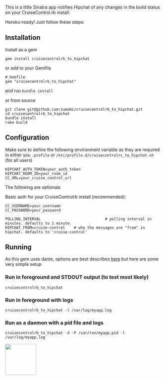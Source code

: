This is a little Sinatra app notifies Hipchat of any changes in the build status on your CruiseControl.rb install.

Heroku-ready! Just follow these steps:

## Installation

Install as a gem

    gem install cruisecontrolrb_to_hipchat

or add to your Gemfile

```
# Gemfile
gem "cruisecontrolrb_to_hipchat"
```

and run `bundle install`

or from source

```
git clone git@github.com:zumobi/cruisecontrolrb_to_hipchat.git
cd cruisecontrolrb_to_hipchat
bundle install
rake build
```

## Configuration

Make sure to define the following environment variable as they are required in either
you `.profile` or `/etc/profile.d/cruisecontrolrc_to_hipchat.sh` (for all users)

```
HIPCHAT_AUTH_TOKEN=your_auth_token
HIPCHAT_ROOM_ID=your_room_id
CC_URL=your_cruise_control_url
```

The following are optionals

Basic auth for your CruiseControlrb install (recommended):

```				
CC_USERNAME=your_username
CC_PASSWORD=your_password
```			

```
POLLING_INTERVAL							 # polling interval in minutes. defaults to 1 minute.
HIPCHAT_FROM=cruise-control    # who the messages are "from" in hipchat. defaults to 'cruise-control'		
```

## Running

As this gem uses dante, options are best describes [here](http://github.com/nesquena/dante) but here are some very simple
setup

### Run in foreground and STDOUT output (to test most likely)

```
cruisecontrolrb_to_hipchat
```

### Run in foreground with logs 

```
cruisecontrolrb_to_hipchat -l /var/log/myapp.log
```

### Run as a daemon with a pid file and logs

```
cruisecontrolrb_to_hipchat -d -P /var/run/myapp.pid -l /var/log/myapp.log
```

<img width="100px" src="http://1.bp.blogspot.com/-VYkLIx6dPTE/TapmnuECsJI/AAAAAAAAALY/L3c1FY4v--w/s1600/looney_tunes_thats_all_folks.jpg"  />